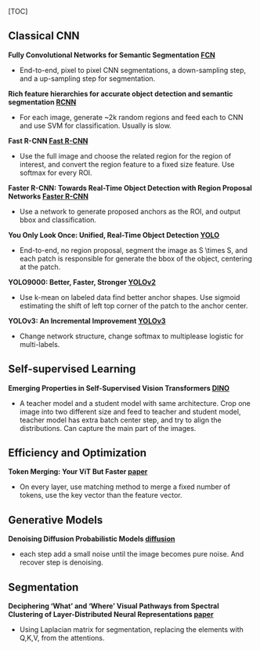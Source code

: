 [TOC]



## Classical CNN
**Fully Convolutional Networks for Semantic Segmentation [FCN](https://arxiv.org/pdf/1411.4038)**
* End-to-end, pixel to pixel CNN segmentations, a down-sampling step, and a up-sampling step for segmentation.

**Rich feature hierarchies for accurate object detection and semantic segmentation [RCNN](https://arxiv.org/pdf/1311.2524)**
* For each image, generate ~2k random regions and feed each to CNN and use SVM for classification. Usually is slow.

**Fast R-CNN [Fast R-CNN](https://arxiv.org/pdf/1504.08083)**
* Use the full image and choose the related region for the region of interest, and convert the region feature to a fixed size feature. Use softmax for every ROI. 

**Faster R-CNN: Towards Real-Time Object Detection with Region Proposal Networks [Faster R-CNN](https://arxiv.org/pdf/1506.01497)**
* Use a network to generate proposed anchors as the ROI, and output bbox and classification.

**You Only Look Once: Unified, Real-Time Object Detection [YOLO](https://arxiv.org/pdf/1506.02640)**
* End-to-end, no region proposal, segment the image as S \times S, and each patch is responsible for generate the bbox of the object, centering at the patch.


**YOLO9000: Better, Faster, Stronger [YOLOv2](https://arxiv.org/pdf/1612.08242)**
* Use k-mean on labeled data find better anchor shapes. Use sigmoid estimating the shift of left top corner of the patch to the anchor center. 

**YOLOv3: An Incremental Improvement [YOLOv3](https://arxiv.org/pdf/1804.02767)**
* Change network structure, change softmax to multiplease logistic for multi-labels.



## Self-supervised Learning
**Emerging Properties in Self-Supervised Vision Transformers [DINO](https://arxiv.org/pdf/2104.14294)**
* A teacher model and a student model with same architecture. Crop one image into two different size and feed to teacher and student model, teacher model has extra batch center step, and try to align the distributions. Can capture the main part of the images.



## Efficiency and Optimization
**Token Merging: Your ViT But Faster [paper](https://arxiv.org/pdf/2210.09461)**
* On every layer, use matching method to merge a fixed number of tokens, use the key vector than the feature vector.




## Generative Models

**Denoising Diffusion Probabilistic Models [diffusion](https://arxiv.org/pdf/2006.11239)**
* each step add a small noise until the image becomes pure noise. And recover step is denoising.





## Segmentation

**Deciphering ‘What’ and ‘Where’ Visual Pathways from Spectral Clustering of Layer-Distributed Neural Representations [paper](https://arxiv.org/pdf/2312.06716)**

* Using Laplacian matrix for segmentation, replacing the elements with Q,K,V, from the attentions.